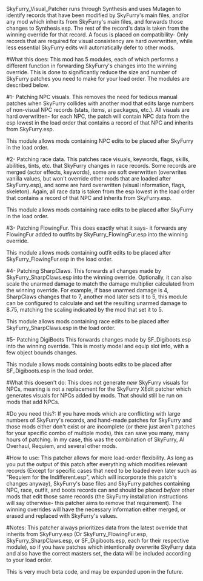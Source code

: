 SkyFurry_Visual_Patcher runs through Synthesis and uses Mutagen to identify records that have been modified by SkyFurry's main files, and/or any mod which inherits from SkyFurry's main files, and forwards those changes to Synthesis.esp. The rest of the record's data is taken from the winning override for that record. A focus is placed on compatibility- Only records that are required for visual consistency are hard overwritten, while less essential SkyFurry edits will automatically defer to other mods.

#What this does: 
This mod has 5 modules, each of which performs a different function in forwarding SkyFurry's changes into the winning override. This is done to significantly reduce the size and number of SkyFurry patches you need to make for your load order. The modules are described below.

#1- Patching NPC visuals.
This removes the need for tedious manual patches when SkyFurry collides with another mod that edits large numbers of non-visual NPC records (stats, items, ai packages, etc.). All visuals are hard overwritten- for each NPC, the patch will contain NPC data from the esp lowest in the load order that contains a record of that NPC and inherits from SkyFurry.esp.

This module allows mods containing NPC edits to be placed after SkyFurry in the load order.

#2- Patching race data. 
This patches race visuals, keywords, flags, skills, abilities, tints, etc. that SkyFurry changes in race records. Some records are merged (actor effects, keywords), some are soft overwritten (overwrites vanilla values, but won't override other mods that are loaded after SkyFurry.esp), and some are hard overwritten (visual information, flags, skeleton). Again, all race data is taken from the esp lowest in the load order that contains a record of that NPC and inherits from SkyFurry.esp.

This module allows mods containing race edits to be placed after SkyFurry in the load order.

#3- Patching FlowingFur.
This does exactly what it says- it forwards any FlowingFur added to outfits by SkyFurry_FlowingFur.esp into the winning override.

This module allows mods containing outfit edits to be placed after SkyFurry_FlowingFur.esp in the load order.

#4- Patching SharpClaws.
This forwards all changes made by SkyFurry_SharpClaws.esp into the winning override. Optionally, it can also scale the unarmed damage to match the damage multiplier calculated from the winning override. For example, if base unarmed damage is 4, SharpClaws changes that to 7, another mod later sets it to 5, this module can be configured to calculate and set the resulting unarmed damage to 8.75, matching the scaling indicated by the mod that set it to 5.

This module allows mods containing race edits to be placed after SkyFurry_SharpClaws.esp in the load order.

#5- Patching DigiBoots
This forwards changes made by SF_Digiboots.esp into the winning override. This is mostly model and equip slot info, with a few object bounds changes.

This module allows mods containing boots edits to be placed after SF_Digiboots.esp in the load order.


#What this doesen't do: 
This does not generate *new* SkyFurry visuals for NPCs, meaning is not a replacement for the SkyFurry XEdit patcher which generates visuals for NPCs added by mods. That should still be run on mods that add NPCs.

#Do you need this?: 
If you have mods which are conflicting with large numbers of SkyFurry's records, and hand-made patches for SkyFurry and those mods either don't exist or are incomplete (or there just aren't patches for your specific combo of multiple mods), this can save you many, many hours of patching. In my case, this was the combination of SkyFurry, AI Overhaul, Requiem, and several other mods. 

#How to use: 
This patcher allows for more load-order flexibility. As long as you put the output of this patch after everything which modifies relevant records (Except for specific cases that need to be loaded even later such as "Requiem for the Indifferent.esp", which will incorporate this patch's changes anyway), SkyFurry's base files and SkyFurry patches containing NPC, race, outfit, and boots records can and should be placed *before* other mods that edit those same records (the SkyFurry installation instructions will say otherwise- this patcher aims to remove that requirement). The winning overrides will have the necessary information either merged, or erased and replaced with SkyFurry's values.

#Notes:
This patcher always prioritizes data from the latest override that inherits from SkyFurry.esp (Or SkyFurry_FlowingFur.esp, SkyFurry_SharpClaws.esp, or SF_Digiboots.esp, each for their respective module), so if you have patches which intentionally overwrite SkyFurry data and also have the correct masters set, the data will be included according to your load order.

This is very much beta code, and may be expanded upon in the future.
